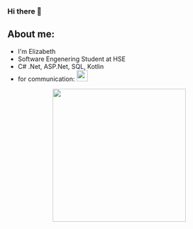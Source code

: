 ### Hi there 👋

## About me:
- I'm Elizabeth
- Software Engenering Student at HSE
- C# .Net, ASP.Net, SQL, Kotlin
- for communication:    <a href="https://t.me/vitflare">
        <img src="https://pngicon.ru/file/uploads/telegram.png" width="25" height="25"/>
</a>
  
<p align="center">
  <img src="https://cdn.sanity.io/images/do2rqv0h/production/3356021b2d743e60cb89b0b97196fb2b2b0b44a0-800x800.gif?w=500&fit=max&auto=format" width=300 height=300>
</p>




